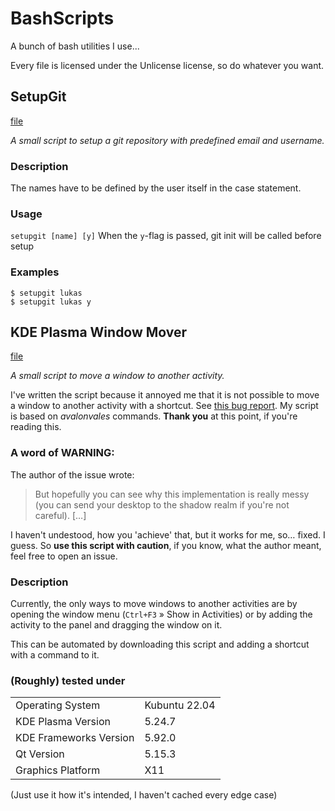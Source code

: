 # BashScripts
A bunch of bash utilities I use...

Every file is licensed under the Unlicense license, so do whatever you want.

## SetupGit

[file](./setupgit)

_A small script to setup a git repository with predefined email and username._


### Description

The names have to be defined by the user itself in the case statement.


### Usage

`setupgit [name] [y]`
When the `y`-flag is passed, git init will be called before setup


### Examples

```
$ setupgit lukas
$ setupgit lukas y
```


## KDE Plasma Window Mover

[file](./kwin-mv-activity)

_A small script to move a window to another activity._

I've written the script because it annoyed me that it is not possible to move a
window to another activity with a shortcut. See
[this bug report](https://bugs.kde.org/show_bug.cgi?id=459961). My script is
based on _avalonvales_ commands. **Thank you** at this point, if you're reading
this.


### A word of WARNING:

The author of the issue wrote:

> But hopefully you can see why this implementation is really messy (you can
> send your desktop to the shadow realm if you're not careful). \[…\]

I haven't undestood, how you 'achieve' that, but it works for me, so… fixed. I
guess. So **use this script with caution**, if you know, what the author meant,
feel free to open an issue.


### Description

Currently, the only ways to move windows to another activities are by opening
the window menu (`Ctrl+F3` » Show in Activities) or by adding the activity to
the panel and dragging the window on it.

This can be automated by downloading this script and adding a shortcut with a
command to it.

### (Roughly) tested under

|                        |               |
|:-----------------------|:--------------|
| Operating System       | Kubuntu 22.04 |
| KDE Plasma Version     | 5.24.7        |
| KDE Frameworks Version | 5.92.0        |
| Qt Version             | 5.15.3        |
| Graphics Platform      | X11           |

(Just use it how it's intended, I haven't cached every edge case)
